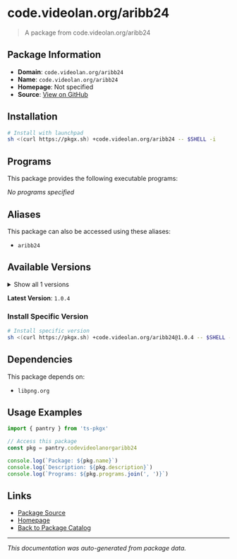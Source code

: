 # code.videolan.org/aribb24

> A package from code.videolan.org/aribb24

## Package Information

- **Domain**: `code.videolan.org/aribb24`
- **Name**: `code.videolan.org/aribb24`
- **Homepage**: Not specified
- **Source**: [View on GitHub](https://github.com/pkgxdev/pantry/tree/main/projects/code.videolan.org/aribb24/package.yml)

## Installation

```bash
# Install with launchpad
sh <(curl https://pkgx.sh) +code.videolan.org/aribb24 -- $SHELL -i
```

## Programs

This package provides the following executable programs:

*No programs specified*

## Aliases

This package can also be accessed using these aliases:

- `aribb24`

## Available Versions

<details>
<summary>Show all 1 versions</summary>

- `1.0.4`

</details>

**Latest Version**: `1.0.4`

### Install Specific Version

```bash
# Install specific version
sh <(curl https://pkgx.sh) +code.videolan.org/aribb24@1.0.4 -- $SHELL -i
```

## Dependencies

This package depends on:

- `libpng.org`

## Usage Examples

```typescript
import { pantry } from 'ts-pkgx'

// Access this package
const pkg = pantry.codevideolanorgaribb24

console.log(`Package: ${pkg.name}`)
console.log(`Description: ${pkg.description}`)
console.log(`Programs: ${pkg.programs.join(', ')}`)
```

## Links

- [Package Source](https://github.com/pkgxdev/pantry/tree/main/projects/code.videolan.org/aribb24/package.yml)
- [Homepage](#)
- [Back to Package Catalog](../package-catalog.md)

---

*This documentation was auto-generated from package data.*
